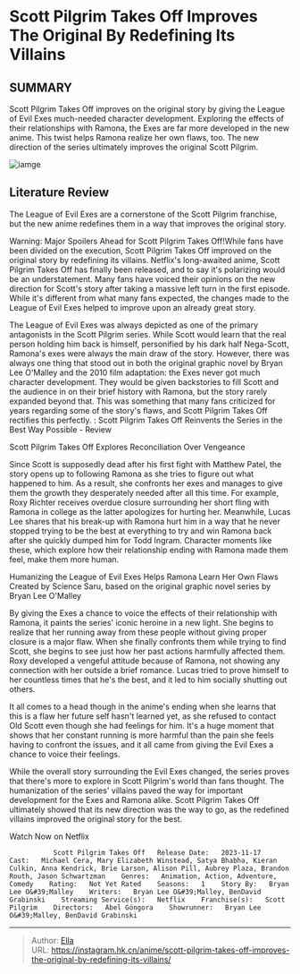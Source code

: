 # Scott Pilgrim Takes Off Improves The Original By Redefining Its Villains


## SUMMARY 



  Scott Pilgrim Takes Off improves on the original story by giving the League of Evil Exes much-needed character development.   Exploring the effects of their relationships with Ramona, the Exes are far more developed in the new anime. This twist helps Ramona realize her own flaws, too.   The new direction of the series ultimately improves the original Scott Pilgrim.  

![iamge](https://static1.srcdn.com/wordpress/wp-content/uploads/2023/11/scott-pilgrim-takes-off-league-of-evil-exes.jpg)

## Literature Review

The League of Evil Exes are a cornerstone of the Scott Pilgrim franchise, but the new anime redefines them in a way that improves the original story.




Warning: Major Spoilers Ahead for Scott Pilgrim Takes Off!While fans have been divided on the execution, Scott Pilgrim Takes Off improved on the original story by redefining its villains. Netflix&#39;s long-awaited anime, Scott Pilgrim Takes Off has finally been released, and to say it&#39;s polarizing would be an understatement. Many fans have voiced their opinions on the new direction for Scott&#39;s story after taking a massive left turn in the first episode. While it&#39;s different from what many fans expected, the changes made to the League of Evil Exes helped to improve upon an already great story.




The League of Evil Exes was always depicted as one of the primary antagonists in the Scott Pilgrim series. While Scott would learn that the real person holding him back is himself, personified by his dark half Nega-Scott, Ramona&#39;s exes were always the main draw of the story. However, there was always one thing that stood out in both the original graphic novel by Bryan Lee O&#39;Malley and the 2010 film adaptation: the Exes never got much character development. They would be given backstories to fill Scott and the audience in on their brief history with Ramona, but the story rarely expanded beyond that. This was something that many fans criticized for years regarding some of the story&#39;s flaws, and Scott Pilgrim Takes Off rectifies this perfectly. : Scott Pilgrim Takes Off Reinvents the Series in the Best Way Possible - Review


 Scott Pilgrim Takes Off Explores Reconciliation Over Vengeance 
         




Since Scott is supposedly dead after his first fight with Matthew Patel, the story opens up to following Ramona as she tries to figure out what happened to him. As a result, she confronts her exes and manages to give them the growth they desperately needed after all this time. For example, Roxy Richter receives overdue closure surrounding her short fling with Ramona in college as the latter apologizes for hurting her. Meanwhile, Lucas Lee shares that his break-up with Ramona hurt him in a way that he never stopped trying to be the best at everything to try and win Ramona back after she quickly dumped him for Todd Ingram. Character moments like these, which explore how their relationship ending with Ramona made them feel, make them more human.



 Humanizing the League of Evil Exes Helps Ramona Learn Her Own Flaws 
Created by Science Saru, based on the original graphic novel series by Bryan Lee O&#39;Malley
          

By giving the Exes a chance to voice the effects of their relationship with Ramona, it paints the series&#39; iconic heroine in a new light. She begins to realize that her running away from these people without giving proper closure is a major flaw. When she finally confronts them while trying to find Scott, she begins to see just how her past actions harmfully affected them. Roxy developed a vengeful attitude because of Ramona, not showing any connection with her outside a brief romance. Lucas tried to prove himself to her countless times that he&#39;s the best, and it led to him socially shutting out others.




It all comes to a head though in the anime&#39;s ending when she learns that this is a flaw her future self hasn&#39;t learned yet, as she refused to contact Old Scott even though she had feelings for him. It&#39;s a huge moment that shows that her constant running is more harmful than the pain she feels having to confront the issues, and it all came from giving the Evil Exes a chance to voice their feelings.

While the overall story surrounding the Evil Exes changed, the series proves that there&#39;s more to explore in Scott Pilgrim&#39;s world than fans thought. The humanization of the series&#39; villains paved the way for important development for the Exes and Ramona alike. Scott Pilgrim Takes Off ultimately showed that its new direction was the way to go, as the redefined villains improved the original story for the best.

Watch Now on Netflix

               Scott Pilgrim Takes Off   Release Date:   2023-11-17    Cast:   Michael Cera, Mary Elizabeth Winstead, Satya Bhabha, Kieran Culkin, Anna Kendrick, Brie Larson, Alison Pill, Aubrey Plaza, Brandon Routh, Jason Schwartzman    Genres:   Animation, Action, Adventure, Comedy    Rating:   Not Yet Rated    Seasons:   1    Story By:   Bryan Lee O&#39;Malley    Writers:   Bryan Lee O&#39;Malley, BenDavid Grabinski    Streaming Service(s):   Netflix    Franchise(s):   Scott Pilgrim    Directors:   Abel Góngora    Showrunner:   Bryan Lee O&#39;Malley, BenDavid Grabinski      

---

> Author: [Ella](https://instagram.hk.cn/)  
> URL: https://instagram.hk.cn/anime/scott-pilgrim-takes-off-improves-the-original-by-redefining-its-villains/  

